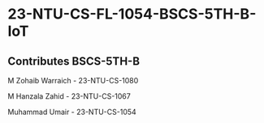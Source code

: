 # 23-NTU-CS-FL-1054-BSCS-5TH-B-IoT
## Contributes BSCS-5TH-B
<div>
<p>M Zohaib Warraich - 23-NTU-CS-1080</p>
<p>M Hanzala Zahid - 23-NTU-CS-1067</p>
<p>Muhammad Umair - 23-NTU-CS-1054</p>
</div>
